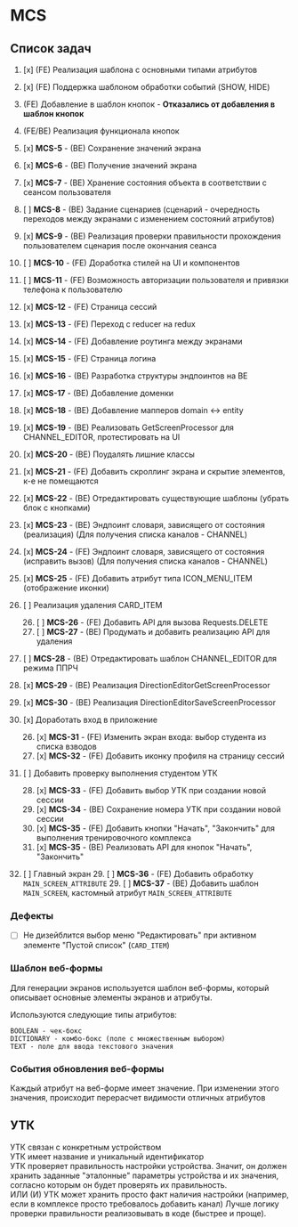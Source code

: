 # MCS

## Список задач
1. [x] (FE) Реализация шаблона с основными типами атрибутов
2. [x] (FE) Поддержка шаблоном обработки событий (SHOW, HIDE)
3. (FE) Добавление в шаблон кнопок - **Отказались от добавления в шаблон кнопок**
4. (FE/BE) Реализация функционала кнопок
5. [x] **MCS-5** - (BE) Сохранение значений экрана
6. [x] **MCS-6** - (BE) Получение значений экрана
7. [x] **MCS-7** - (BE) Хранение состояния объекта в соответствии с сеансом пользователя
8. [ ] **MCS-8** - (BE) Задание сценариев (сценарий - очередность переходов между экранами с изменением состояний атрибутов)
9. [x] **MCS-9** - (BE) Реализация проверки правильности прохождения пользователем сценария после окончания сеанса
10. [ ] **MCS-10** - (FE) Доработка стилей на UI и компонентов
11. [ ] **MCS-11** - (FE) Возможность авторизации пользователя и привязки телефона к пользователю
12. [x] **MCS-12** - (FE) Страница сессий
13. [x] **MCS-13** - (FE) Переход с reducer на redux
14. [x] **MCS-14** - (FE) Добавление роутинга между экранами
15. [x] **MCS-15** - (FE) Страница логина
16. [x] **MCS-16** - (BE) Разработка структуры эндпоинтов на BE
17. [x] **MCS-17** - (BE) Добавление доменки
18. [x] **MCS-18** - (BE) Добавление мапперов domain <-> entity
19. [x] **MCS-19** - (BE) Реализовать GetScreenProcessor для CHANNEL_EDITOR, протестировать на UI
20. [x] **MCS-20** - (BE) Поудалять лишние классы
21. [x] **MCS-21** - (FE) Добавить скроллинг экрана и скрытие элементов, к-е не помещаются
22. [x] **MCS-22** - (BE) Отредактировать существующие шаблоны (убрать блок с кнопками)
23. [x] **MCS-23** - (BE) Эндпоинт словаря, зависящего от состояния (реализация) (Для получения списка каналов - CHANNEL)
23. [x] **MCS-24** - (FE) Эндпоинт словаря, зависящего от состояния (исправить вызов) (Для получения списка каналов - CHANNEL)
24. [x] **MCS-25** - (FE) Добавить атрибут типа ICON_MENU_ITEM (отображение иконки)
25. [ ] Реализация удаления CARD_ITEM 

    26. [ ] **MCS-26** - (FE) Добавить API для вызова Requests.DELETE
    26. [ ] **MCS-27** - (BE) Продумать и добавить реализацию API для удаления
 
28. [ ] **MCS-28** - (BE) Отредактировать шаблон CHANNEL_EDITOR для режима ППРЧ
26. [x] **MCS-29** - (BE) Реализация DirectionEditorGetScreenProcessor
26. [x] **MCS-30** - (BE) Реализация DirectionEditorSaveScreenProcessor
27. [x] Доработать вход в приложение

    26. [x] **MCS-31** - (FE) Изменить экран входа: выбор студента из списка взводов
    26. [x] **MCS-32** - (FE) Добавить иконку профиля на страницу сессий
    
27. [ ] Добавить проверку выполнения студентом УТК

    28. [x] **MCS-33** - (FE) Добавить выбор УТК при создании новой сессии
    28. [x] **MCS-34** - (BE) Сохранение номера УТК при создании новой сессии
    28. [x] **MCS-35** - (FE) Добавить кнопки "Начать", "Закончить" для выполнения тренировочного комплекса
    28. [x] **MCS-35** - (BE) Реализовать API для кнопок "Начать", "Закончить"

29. [ ] Главный экран
    29. [ ] **MCS-36** - (FE) Добавить обработку `MAIN_SCREEN_ATTRIBUTE`
    29. [ ] **MCS-37** - (BE) Добавить шаблон `MAIN_SCREEN`, кастомный атрибут `MAIN_SCREEN_ATTRIBUTE`

### Дефекты

- [ ] Не дизейблится выбор меню "Редактировать" при активном элементе "Пустой список" (`CARD_ITEM`)

### Шаблон веб-формы

Для генерации экранов используется шаблон веб-формы, который описывает основные элементы экранов и атрибуты.

Используются следующие типы атрибутов:
```
BOOLEAN - чек-бокс 
DICTIONARY - комбо-бокс (поле с множественным выбором)
TEXT - поле для ввода текстового значения 
```

### События обновления веб-формы

Каждый атрибут на веб-форме имеет значение. 
При изменении этого значения, происходит перерасчет видимости отличных атрибутов



## УТК

УТК связан с конкретным устройством  
УТК имеет название и уникальный идентификатор  
УТК проверяет правильность настройки устройства. Значит, он должен хранить заданные "эталонные"
параметры устройства и их значения, согласно которым он будет проверять их правильность.  
ИЛИ (И)
УТК может хранить просто факт наличия настройки (например, если в комплексе просто требовалось добавить канал)
Лучше логику проверки правильности реализовывать в коде (быстрее и проще). 
